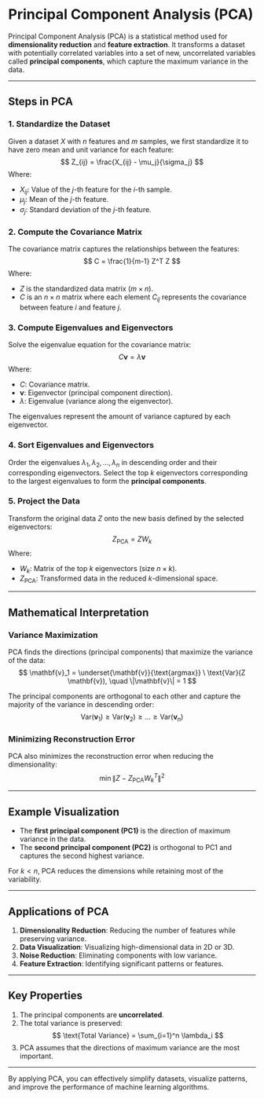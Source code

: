# **Principal Component Analysis (PCA)**

Principal Component Analysis (PCA) is a statistical method used for **dimensionality reduction** and **feature extraction**. It transforms a dataset with potentially correlated variables into a set of new, uncorrelated variables called **principal components**, which capture the maximum variance in the data.

---

## **Steps in PCA**

### 1. **Standardize the Dataset**
Given a dataset $X$ with $n$ features and $m$ samples, we first standardize it to have zero mean and unit variance for each feature:
$$
Z_{ij} = \frac{X_{ij} - \mu_j}{\sigma_j}
$$
Where:
- $X_{ij}$: Value of the $j$-th feature for the $i$-th sample.
- $\mu_j$: Mean of the $j$-th feature.
- $\sigma_j$: Standard deviation of the $j$-th feature.

### 2. **Compute the Covariance Matrix**
The covariance matrix captures the relationships between the features:
$$
C = \frac{1}{m-1} Z^T Z
$$
Where:
- $Z$ is the standardized data matrix ($m \times n$).
- $C$ is an $n \times n$ matrix where each element $C_{ij}$ represents the covariance between feature $i$ and feature $j$.

### 3. **Compute Eigenvalues and Eigenvectors**
Solve the eigenvalue equation for the covariance matrix:
$$
C \mathbf{v} = \lambda \mathbf{v}
$$
Where:
- $C$: Covariance matrix.
- $\mathbf{v}$: Eigenvector (principal component direction).
- $\lambda$: Eigenvalue (variance along the eigenvector).

The eigenvalues represent the amount of variance captured by each eigenvector.

### 4. **Sort Eigenvalues and Eigenvectors**
Order the eigenvalues $\lambda_1, \lambda_2, \dots, \lambda_n$ in descending order and their corresponding eigenvectors. Select the top $k$ eigenvectors corresponding to the largest eigenvalues to form the **principal components**.

### 5. **Project the Data**
Transform the original data $Z$ onto the new basis defined by the selected eigenvectors:
$$
Z_{\text{PCA}} = Z W_k
$$
Where:
- $W_k$: Matrix of the top $k$ eigenvectors (size $n \times k$).
- $Z_{\text{PCA}}$: Transformed data in the reduced $k$-dimensional space.

---

## **Mathematical Interpretation**

### **Variance Maximization**
PCA finds the directions (principal components) that maximize the variance of the data:
$$
\mathbf{v}_1 = \underset{\mathbf{v}}{\text{argmax}} \ \text{Var}(Z \mathbf{v}), \quad \|\mathbf{v}\| = 1
$$

The principal components are orthogonal to each other and capture the majority of the variance in descending order:
$$
\text{Var}(\mathbf{v}_1) \geq \text{Var}(\mathbf{v}_2) \geq \dots \geq \text{Var}(\mathbf{v}_n)
$$

### **Minimizing Reconstruction Error**
PCA also minimizes the reconstruction error when reducing the dimensionality:
$$
\min \|Z - Z_{\text{PCA}} W_k^T\|^2
$$

---

## **Example Visualization**

- The **first principal component (PC1)** is the direction of maximum variance in the data.
- The **second principal component (PC2)** is orthogonal to PC1 and captures the second highest variance.

For $k < n$, PCA reduces the dimensions while retaining most of the variability.

---

## **Applications of PCA**
1. **Dimensionality Reduction**: Reducing the number of features while preserving variance.
2. **Data Visualization**: Visualizing high-dimensional data in 2D or 3D.
3. **Noise Reduction**: Eliminating components with low variance.
4. **Feature Extraction**: Identifying significant patterns or features.

---

## **Key Properties**
1. The principal components are **uncorrelated**.
2. The total variance is preserved:
   $$ 
   \text{Total Variance} = \sum_{i=1}^n \lambda_i
   $$
3. PCA assumes that the directions of maximum variance are the most important.

---

By applying PCA, you can effectively simplify datasets, visualize patterns, and improve the performance of machine learning algorithms.
